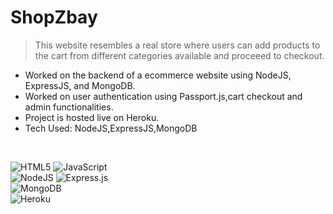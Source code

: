 # ShopZbay
> This website resembles a real store where users can add products to the cart from different categories available and proceeed to checkout.
- Worked on the backend of a ecommerce website using NodeJS, ExpressJS, and
MongoDB.
- Worked on user authentication using Passport.js,cart checkout and admin
functionalities.
- Project is hosted live on Heroku.
- Tech Used: NodeJS,ExpressJS,MongoDB
</br>

![HTML5](https://img.shields.io/badge/html5-%23E34F26.svg?style=for-the-badge&logo=html5&logoColor=white)
![JavaScript](https://img.shields.io/badge/javascript-%23323330.svg?style=for-the-badge&logo=javascript&logoColor=%23F7DF1E)
</br>
![NodeJS](https://img.shields.io/badge/node.js-6DA55F?style=for-the-badge&logo=node.js&logoColor=white)
![Express.js](https://img.shields.io/badge/express.js-%23404d59.svg?style=for-the-badge&logo=express&logoColor=%2361DAFB)
</br>
![MongoDB](https://img.shields.io/badge/MongoDB-%234ea94b.svg?style=for-the-badge&logo=mongodb&logoColor=white)
</br>
![Heroku](https://img.shields.io/badge/heroku-%23430098.svg?style=for-the-badge&logo=heroku&logoColor=white)
